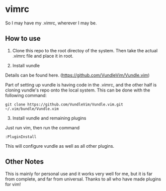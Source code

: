 # vimrc
So I may have my .vimrc, wherever I may be. 


## How to use

1. Clone this repo to the root directoy of the system. Then take the actual .vimrc file and place it in root.


2. Install vundle 

  Details can be found here.
  (https://github.com/VundleVim/Vundle.vim)

  Part of setting up vundle is having code in the .vimrc, and the other half is cloning vundle's repo onto the local system.
  This can be done with the following command:  
  ```
  git clone https://github.com/VundleVim/Vundle.vim.git ~/.vim/bundle/Vundle.vim
  ```

3. Install vundle and remaining plugins

  Just run vim, then run the command 
  ```
  :PluginInstall
  ```
  This will configure vundle as well as all other plugins.

## Other Notes
This is mainly for personal use and it works very well for me, but it is far from complete, and far from universal.
Thanks to all who have made plugins for vim!
